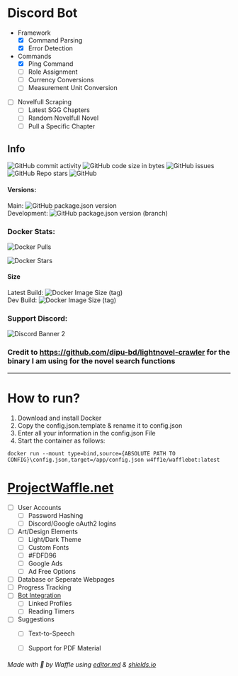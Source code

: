 # Discord Bot
- Framework
	- [x] Command Parsing
	- [x] Error Detection
- Commands
	- [x] Ping Command
	- [ ] Role Assignment
	- [ ] Currency Conversions
	- [ ] Measurement Unit Conversion
- [ ] Novelfull Scraping
	- [ ] Latest SGG Chapters
	- [ ] Random Novelfull Novel
	- [ ] Pull a Specific Chapter

## Info

![GitHub commit activity](https://img.shields.io/github/commit-activity/m/w4ff1e/wafflebot) ![GitHub code size in bytes](https://img.shields.io/github/languages/code-size/W4ff1e/wafflebot) ![GitHub issues](https://img.shields.io/github/issues/w4ff1e/wafflebot) ![GitHub Repo stars](https://img.shields.io/github/stars/w4ff1e/wafflebot) ![GitHub](https://img.shields.io/github/license/w4ff1e/wafflebot)


#### Versions:

Main: ![GitHub package.json version](https://img.shields.io/github/package-json/v/w4ff1e/wafflebot/main)   
Development: ![GitHub package.json version (branch)](https://img.shields.io/github/package-json/v/w4ff1e/wafflebot/development)   
### Docker Stats:   

![Docker Pulls](https://img.shields.io/docker/pulls/w4ff1e/wafflebot)   

![Docker Stars](https://img.shields.io/docker/stars/w4ff1e/wafflebot)   

#### Size
Latest Build: ![Docker Image Size (tag)](https://img.shields.io/docker/image-size/w4ff1e/wafflebot/latest)   
Dev Build: ![Docker Image Size (tag)](https://img.shields.io/docker/image-size/w4ff1e/wafflebot/development)   
### Support Discord:

![Discord Banner 2](https://discordapp.com/api/guilds/298164747428298757/widget.png?style=banner2)

### Credit to https://github.com/dipu-bd/lightnovel-crawler for the binary I am using for the novel search functions

------------

# How to run?

1. Download and install Docker
2. Copy the config.json.template & rename it to config.json
3. Enter all your information in the config.json File
4. Start the container as follows:
```
docker run --mount type=bind,source={ABSOLUTE PATH TO CONFIG}\config.json,target=/app/config.json w4ff1e/wafflebot:latest
```


# [ProjectWaffle.net](https://ProjectWaffle.net "ProjectWaffle.net")
- [ ] User Accounts
	- [ ] Password Hashing
	- [ ] Discord/Google oAuth2 logins
- [ ] Art/Design Elements
	- [ ] Light/Dark Theme
	- [ ] Custom Fonts
	- [ ] #FDFD96
	- [ ] Google Ads
	- [ ] Ad Free Options
- [ ] Database or Seperate Webpages
- [ ] Progress Tracking
- [ ] [Bot Integration](https://github.com/W4ff1e/wafflebot/edit/main/README.md#discord-bot "Bot Integration")
	- [ ] Linked Profiles
	- [ ] Reading Timers
- [ ] Suggestions
	- [ ] Text-to-Speech
	- [ ] Support for PDF Material



###### Made with :yellow_heart: by Waffle using [editor.md](https://pandao.github.io/editor.md/en.html "editor.md") & [shields.io](https://shields.io "shields.io")
 
